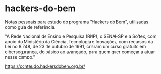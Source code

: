 # hackers-do-bem
 
Notas pessoais para estudo do programa "Hackers do Bem", utilizadas como guia de referência.

"A Rede Nacional de Ensino e Pesquisa (RNP), o SENAI-SP e a Softex, com apoio do Ministério da Ciência, Tecnologia e Inovações, com recursos da Lei no 8.248, de 23 de outubro de 1991, criaram um curso gratuito em cibersegurança, do básico ao avançado, para quem quer começar a atuar nesse campo." 

https://conteudo.hackersdobem.org.br/
